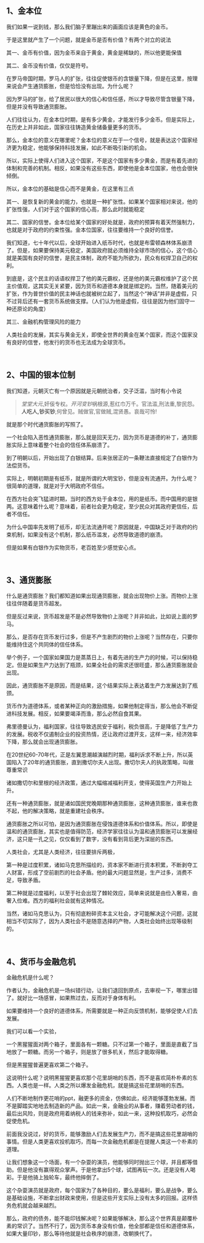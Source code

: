 <h2>1、金本位</h2><p data-pid="YJcNibMB">我们如果一说到钱，那么我们脑子里蹦出来的画面应该是黄色的金币。</p><p data-pid="tFR7rPqF">于是这里就产生了一个问题，就是金币是否有价值？有两个对立的说法</p><p data-pid="LGTMVjJW">其一、金币有价值，因为金币来自于黄金，黄金是稀缺的，所以他更能保值</p><p data-pid="YEDiwJeH">其二、金币没有价值，仅仅是符号。</p><p data-pid="RhteDz9w">在罗马帝国时期，罗马人的扩张，往往促使银币的含银量下降，但是在这里，按理来说会产生通货膨胀，但是恰恰没有出现。为什么呢？</p><p data-pid="headZVw4">因为罗马的扩张，给了居民以很大的信心和信任感，所以才导致尽管含银量下降，但是并没有导致通货膨胀。</p><p data-pid="L5XnyZn_">人们往往认为，在金本位时期，是有多少黄金，才能发行多少金币。但是实际上，在历史上并非如此，国家往往铸造黄金储备量更多的货币。</p><p data-pid="TY5o-WYQ">那么，金本位的意义在哪里呢？金本位的意义在于一个信号，就是表达这个国家经济更为稳定，他能够保持科技发展，如此不断吸引新的机会。</p><p data-pid="OWnCPNHT">所以，实际上使得人们进入这个国家，不是这个国家有多少黄金，而是有着先进的体制和完善的机制。相反，如果没有这些东西，即使他是金本位国家，他也会很快倾倒。</p><p data-pid="EKysA2WR">所以，金本位的基础是信心而不是黄金，在这里有三点</p><p data-pid="i1vNqYX3">其一、是恢复新的黄金的能力，也就是一种扩张性。如果某个国家相对来说，他的扩张性强，人们对于这个国家的信心高，那么此时就能稳定</p><p data-pid="8m3_5RTY">其二、国家的信誉。金本位给某个国家的好处就是，政府的预算有着天然强制力，也就是对于政府的约束性强。金本位国家，往往要维持一个良好的信誉。</p><p data-pid="ik4DsZu4">我们知道，七十年代以后，全球开始进入纸币时代，也就是布雷顿森林体系崩溃了。但是，如果要保持美元稳定，美国政府就必须维持全球市场的信心，这个信心就是美国有良好的信誉，是民主体制，政府不能为所欲为，民众有权捍卫自己的权利。</p><p data-pid="-dcEn0Oh">到底是，这个民主的话语权捍卫了他的美元霸权，还是他的美元霸权维护了这个民主价值观，这其实无关紧要，因为货币和道德本身就是绑定的。当然，随着美元的扩张，作为普世价值的民主神话也就被树立起了，当然这个“神话”并非是虚假，只不过背后还有一套货币系统做支撑。（人们认为他是虚假，往往是因为他们固守一种还原论的角度）</p><p data-pid="yNEuNb8S">其三、金融机构管理风险的能力</p><p data-pid="inCOOVog">人类社会的发展，其实与黄金无关，即使全世界的黄金在某个国家，而这个国家没有良好的信誉，他发行的货币也无法成为全球货币。</p><p><br></p><h2>2、中国的银本位制</h2><p data-pid="eZ9fu-cx">我们知道，元朝灭亡有一个原因就是元朝统治者，交子泛滥，当时有小令说</p><blockquote data-pid="1JKQZwpD"><i>堂堂大元</i>,奸佞专权。<i>开河变钞</i>祸根源,惹红巾万千。官法滥,刑法重,黎民怨。<b>人吃人,钞买钞</b>,何曾见。贼做官,官做贼,混贤愚。哀哉可怜!</blockquote><p data-pid="l15oR7gd">就是那个时代通货膨胀的写照了。</p><p data-pid="mvBy7Dr5">一个社会陷入恶性通货膨胀，那么就是回天无力，因为货币是道德的补丁，通货膨胀实际上意味着整个社会的信任体系崩溃了。</p><p data-pid="UAIMpDOZ">到了明朝以后，开始出现了白银结算。后来张居正的一条鞭法直接规定了白银作为法偿货币。</p><p data-pid="K-WS1KF1">实际上，明朝初期是有纸币，就是所谓的大明宝钞，但是没有流通开。为什么呢？很简单的道理，就是对于大明政府不信任。</p><p data-pid="2Tw5SAh_">在西方社会突飞猛进时期，当时的西方处于金本位，用的是纸币。而中国用的是银两。这意味着什么呢？意味着，前者社会更为稳定，至少民众对其政府更信任，后者不信任。</p><p data-pid="_PxesIvg">为什么中国率先发明了纸币，却无法流通开呢？原因就是，中国缺乏对于政府的约束机制，如果没有这个机制，那么纸币滥发，必然导致道德的崩溃。</p><p data-pid="HRMXJqI7">但是如果有白银作为实物货币，老百姓至少感觉安心点。</p><p><br></p><h2>3、通货膨胀</h2><p data-pid="HIrOBImU">什么是通货膨胀？我们都知道如果出现通货膨胀，就会出现物价上涨。而物价上涨往往伴随着是货币超发。</p><p data-pid="nLR1UxTC">但是反过来说，货币超发是不是必然导致物价上涨呢？并非如此，比如说上面的罗马。</p><p data-pid="FJd88_kE">那么，是否存在货币发行过多，但是不产生剧烈的物价上涨呢？当然存在，只要你能维持住这个共同体的信任体系。</p><p data-pid="zE6MPHBD">举个例子，一个国家如果国力是蒸蒸日上，有着先进的生产力的时候，可以保持稳定。但是如果生产力达到了瓶颈，如果全社会的需求还很旺盛，那么通货膨胀就会出现。</p><p data-pid="31ICTnEm">因此，通货膨胀不是原因，而是结果，这个结果实际上表达着生产力发展达到了瓶颈。</p><p data-pid="qnG8FhUt">货币作为道德体系，或者某种正向的激励措施，如果他制定得当，那么他会不断促进科技发展。相反，如果要竭泽而渔，那么必然自食其果。</p><p data-pid="2TzmZB5y">弗里德曼认为，福利国家，往往导致选民安于福利，税负很高，于是降低了生产力的发展。税收不仅遏制企业的投资热情，还让政府过渡开支，这样一来，经济效率下降，那么就会出现通货膨胀。</p><p data-pid="0eiBi5Gz">在20世纪60-70年代，正是左翼思潮越演越烈时期，福利诉求不断上升，所以英国陷入了20年的通货膨胀，直到撒切尔夫人出现。撒切尔夫人的执政策略，叫做尊重常识</p><p data-pid="rOxzMvPF">诸如撒切尔和里根的经济政策，通过大幅缩减福利开支，使得英国生产力开始上升。</p><p data-pid="1I0m9WLp">还有一种通货膨胀，就是诸如国民党晚期那种通货膨胀，这种通货膨胀，谁来也救不起，他的解决策略，就是重建社会秩序。</p><p data-pid="uMt9lFaI">通货膨胀之所以可怕，是因为通货膨胀在侵蚀道德体系和价值体系。所以，即使是温和的通货膨胀，其实也是值得防范，经济学家往往认为温和通货膨胀可以发展经济，这只是一孔之见，仅仅看到了数字，没有看到背后更为深层的东西。</p><p data-pid="5ZzsPfD_">人类社会，尤其是人类经济，往往要排斥两极，</p><p data-pid="F2a1pHms">第一种是过度积累，诸如马克思所描绘的，资本家不断进行资本积累，不断剥夺工人财富，形成了空前剧烈的社会矛盾。他的最大问题显然是，生产过多，消费不足，导致矛盾。</p><p data-pid="2ope_8hU">第二种就是过度福利，以至于社会出现了棘轮效应，简单来说就是由俭入奢易，由奢入俭难。西方的福利社会就有这种情况。</p><p data-pid="O63zPQ3E">当然，诸如马克思认为，只有彻底粉碎资本主义社会，才可能解决这个问题，这就相当不切实际了，因为人类社会不是随意选择的产物，人类社会始终出现等级制的。</p><p><br></p><h2>4、货币与金融危机</h2><p data-pid="98vYscZM">金融危机是什么呢？</p><p data-pid="cFi3lcLL">作者认为，金融危机是一场纠错行动，让我们退回到原点，去审视一下，哪里出错了。就好比一场感冒，如果熬过去，反而对于身体有利。</p><p data-pid="1r5X84k7">如果要维持一个良好的道德体系，所需要就是一种正向反馈机制，能够促使人们去发展。</p><p data-pid="ItQKFvS9">我们可以看一个实验，</p><p data-pid="APxINfUw">一个黑猩猩面对两个箱子，里面各有一颗糖。只不过第一个箱子，里面是直截了当地放了一颗糖。而另一个箱子，则是放了很多机关，然后才能取得糖。</p><p data-pid="TKP5gxws">但是黑猩猩普遍更喜欢第二个箱子。</p><p data-pid="2j2kBvtK">这说明什么呢？说明黑猩猩更喜欢那个花里胡哨的东西，而不是喜欢简朴朴素的东西。人类也是一样。人类之所以爆发金融危机，就是搞这些花里胡哨的东西。</p><p data-pid="GnA5YKiR">人们不断地制作更花哨的ppt，融更多的资金，仿佛如此，经济能够蓬勃发展。而不是脚踏实地地去制造新的产品。如此一来，金融业的从事者，赚着劳动者的钱，最后出风险，则是政府用着纳税人的钱来弥补，如此一来，这种投机取巧，必然会促使危机。</p><p data-pid="mBmq0LMq">前面我没说过，好的货币，能够激励人们去发展生产力，而不是搞这些花里胡哨的事情。但是人类更喜欢投机取巧，而每一次金融危机都是在提醒人类这一个朴素的道理。</p><p data-pid="noM49_x7">让我们想象这一个场面，有一个杂耍的演员，他能够同时抛出三个球，并且都等借助。但是他没有赢得观众掌声。于是他拿出5个球，试图再玩一次。还是没有人喝彩。于是他骑上独轮车，最终他摔倒了。</p><p data-pid="L3ixbElM">这个杂耍演员就是政府，每个国家为了各种目的，要么是福利，要么是战争，要么是基础设施，不断拿出财政来使用，但是这些开支实际上没有太多的回报。这样债务危机就会越来越烈。</p><p data-pid="rILVTUvI">那么，政府的债务，能不能印钱解决呢？如果能够解决，那么这个世界真是颠覆朴素的常识了。当然不行了，因为货币本身没有价值，他全部都是信任和道德体系，如果大量印钞，那么等待他就是社会秩序的崩溃，改朝换代了。</p><p></p>